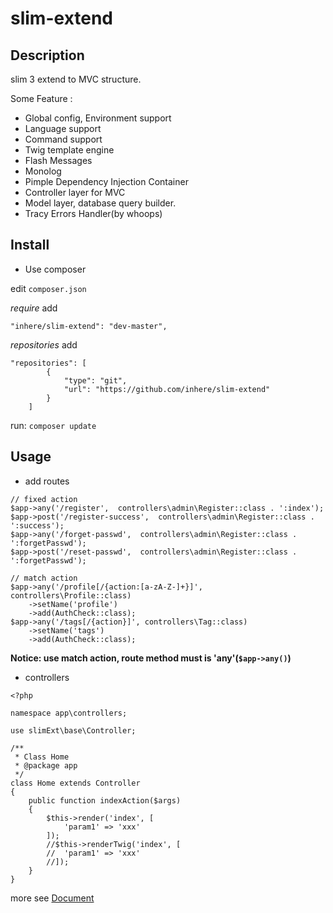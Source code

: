 # slim-extend

## Description

 slim 3 extend to MVC structure.

Some Feature :

- Global config, Environment support
- Language support
- Command support
- Twig template engine
- Flash Messages
- Monolog
- Pimple Dependency Injection Container
- Controller layer for MVC
- Model layer, database query builder.
- Tracy Errors Handler(by whoops)

## Install

- Use composer

edit `composer.json`

_require_ add

```
"inhere/slim-extend": "dev-master",
```

_repositories_ add 

```
"repositories": [
        {
            "type": "git",
            "url": "https://github.com/inhere/slim-extend"
        }
    ]
```

run: `composer update`

## Usage

- add routes

```
// fixed action
$app->any('/register',  controllers\admin\Register::class . ':index');
$app->post('/register-success',  controllers\admin\Register::class . ':success');
$app->any('/forget-passwd',  controllers\admin\Register::class . ':forgetPasswd');
$app->post('/reset-passwd',  controllers\admin\Register::class . ':forgetPasswd');

// match action
$app->any('/profile[/{action:[a-zA-Z-]+}]', controllers\Profile::class)
    ->setName('profile')
    ->add(AuthCheck::class);
$app->any('/tags[/{action}]', controllers\Tag::class)
    ->setName('tags')
    ->add(AuthCheck::class);
```

**Notice: use match action, route method must is 'any'(`$app->any()`)**

- controllers

```
<?php

namespace app\controllers;

use slimExt\base\Controller;

/**
 * Class Home
 * @package app
 */
class Home extends Controller
{
    public function indexAction($args)
    {
        $this->render('index', [
            'param1' => 'xxx'
        ]);
        //$this->renderTwig('index', [
        //  'param1' => 'xxx'
        //]);
    }
}
```

more see [Document](document.md)